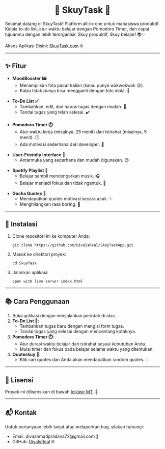 <!DOCTYPE html>
<html lang="en">
<head>
    <meta charset="UTF-8">
    <meta name="viewport" content="width=device-width, initial-scale=1.0">
</head>
<body>
    <div align="center">
        <h1>🌟 SkuyTask 🌟</h1>
    </div>
    <p>Selamat datang di SkuyTask! Platform all-in-one untuk mahasiswa produktif. Kelola to-do list, atur waktu belajar dengan Pomodoro Timer, dan capai tujuanmu dengan lebih terorganisir. Skuy produktif, Skuy belajar! 📚✨</p>
    <p>Akses Aplikasi Disini: <a href="https://divaisreal.github.io/SkuyTaskApp/project/index.html">SkuyTask.com</a> 🌐</p>
    <hr>
    <h2>✨ Fitur</h2>
    <ul>
        <li><strong>MoodBooster 🖼️</strong>
            <ul>
                <li>Menampilkan foto pacar kalian (kalau punya wokwokwok 😜).</li>
                <li>Kalau tidak punya bisa mengganti dengan foto idola. 🌟</li>
            </ul>
        </li>
        <br>
        <li><strong>To-Do List ✅</strong>
            <ul>
                <li>Tambahkan, edit, dan hapus tugas dengan mudah. 📝</li>
                <li>Tandai tugas yang telah selesai. ✔️</li>
            </ul>
        </li>
        <br>
        <li><strong>Pomodoro Timer ⏱️</strong>
            <ul>
                <li>Atur waktu kerja (misalnya, 25 menit) dan istirahat (misalnya, 5 menit). 🕒</li>
                <li>Ada motivasi sederhana dari developer. 💪</li>
            </ul>
        </li>
        <br>
        <li><strong>User-Friendly Interface 🎨</strong>
            <ul>
                <li>Antarmuka yang sederhana dan mudah digunakan. 😌</li>
            </ul>
        </li>
        <br>
        <li><strong>Spotify Playlist 🎵</strong>
            <ul>
                <li>Belajar sambil mendengarkan musik. 🎧</li>
                <li>Belajar menjadi fokus dan tidak ngantuk. 🌈</li>
            </ul>
        </li>
        <br>
        <li><strong>Gacha Quotes 🎲</strong>
            <ul>
                <li>Mendapatkan quotes motivasi secara acak. ✨</li>
                <li>Menghilangkan rasa boring. 🎉</li>
            </ul>
        </li>
    </ul>
    <hr>
    <h2>🚀 Instalasi</h2>
    <ol>
        <li>Clone repositori ini ke komputer Anda:
            <pre><code>git clone https://github.com/DivaIsReal/SkuyTaskApp.git</code></pre>
        </li>
        <li>Masuk ke direktori proyek:
            <pre><code>cd SkuyTask</code></pre>
        </li>
        <li>Jalankan aplikasi:
            <pre><code>open with live server index.html</code></pre>
        </li>
    </ol>
    <hr>
    <h2>📚 Cara Penggunaan</h2>
    <ol>
        <li>Buka aplikasi dengan menjalankan perintah di atas.</li>
        <li><strong>To-Do List 📝</strong>:
            <ul>
                <li>Tambahkan tugas baru dengan mengisi form tugas.</li>
                <li>Tandai tugas yang selesai dengan mencentang kotaknya.</li>
            </ul>
        </li>
        <li><strong>Pomodoro Timer ⏱️</strong>:
            <ul>
                <li>Atur durasi waktu belajar dan istirahat sesuai kebutuhan Anda.</li>
                <li>Mulai timer dan fokus pada belajar selama waktu yang ditentukan.</li>
            </ul>
        </li>
        <li><strong>Quoteskuy 🎯</strong>:
            <ul>
                <li>Klik cari quotes dan Anda akan mendapatkan random quotes. 💡</li>
            </ul>
        </li>
    </ol>
    <hr>
    <h2>📜 Lisensi</h2>
    <p>Proyek ini dilisensikan di bawah <a href="LICENSE">Icikiwir MT</a>. 📄</p>
    <hr>
    <h2>📬 Kontak</h2>
    <p>Untuk pertanyaan lebih lanjut atau melaporkan bug, silakan hubungi:</p>
    <ul>
        <li>Email: divaahmadpradana72@gmail.com 📧</li>
        <li>GitHub: <a href="https://github.com/DivaIsReal">DivaIsReal</a> 🌐</li>
    </ul>
</body>
</html>

